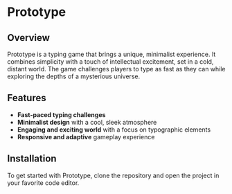 # Prototype

## Overview

Prototype is a typing game that brings a unique, minimalist experience. It combines simplicity with a touch of intellectual excitement, set in a cold, distant world. The game challenges players to type as fast as they can while exploring the depths of a mysterious universe.

## Features

- **Fast-paced typing challenges**
- **Minimalist design** with a cool, sleek atmosphere
- **Engaging and exciting world** with a focus on typographic elements
- **Responsive and adaptive** gameplay experience

## Installation

To get started with Prototype, clone the repository and open the project in your favorite code editor.
